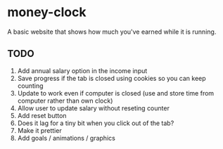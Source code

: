 # money-clock
A basic website that shows how much you've earned while it is running.

## TODO
1) Add annual salary option in the income input
2) Save progress if the tab is closed using cookies so you can keep counting
3) Update to work even if computer is closed (use and store time from computer rather than own clock)
3) Allow user to update salary without reseting counter
4) Add reset button
5) Does it lag for a tiny bit when you click out of the tab?
6) Make it prettier
7) Add goals / animations / graphics